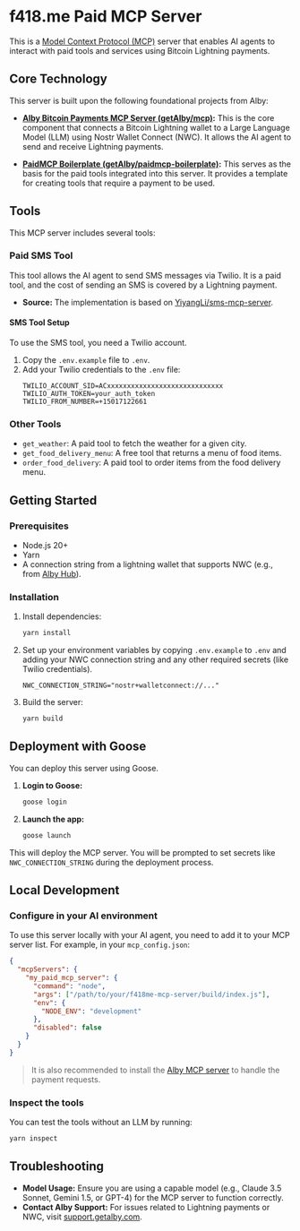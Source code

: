 # f418.me Paid MCP Server

This is a [Model Context Protocol (MCP)](https://github.com/modelcontextprotocol/mcp) server that enables AI agents to interact with paid tools and services using Bitcoin Lightning payments.

## Core Technology

This server is built upon the following foundational projects from Alby:

- **[Alby Bitcoin Payments MCP Server (getAlby/mcp)](https://github.com/getAlby/mcp):** This is the core component that connects a Bitcoin Lightning wallet to a Large Language Model (LLM) using Nostr Wallet Connect (NWC). It allows the AI agent to send and receive Lightning payments.

- **[PaidMCP Boilerplate (getAlby/paidmcp-boilerplate)](https://github.com/getAlby/paidmcp-boilerplate):** This serves as the basis for the paid tools integrated into this server. It provides a template for creating tools that require a payment to be used.

## Tools

This MCP server includes several tools:

### Paid SMS Tool

This tool allows the AI agent to send SMS messages via Twilio. It is a paid tool, and the cost of sending an SMS is covered by a Lightning payment.

- **Source:** The implementation is based on [YiyangLi/sms-mcp-server](https://github.com/YiyangLi/sms-mcp-server).

#### SMS Tool Setup

To use the SMS tool, you need a Twilio account.

1.  Copy the `.env.example` file to `.env`.
2.  Add your Twilio credentials to the `.env` file:
    ```
    TWILIO_ACCOUNT_SID=ACxxxxxxxxxxxxxxxxxxxxxxxxxxxxx
    TWILIO_AUTH_TOKEN=your_auth_token
    TWILIO_FROM_NUMBER=+15017122661
    ```

### Other Tools

- `get_weather`: A paid tool to fetch the weather for a given city.
- `get_food_delivery_menu`: A free tool that returns a menu of food items.
- `order_food_delivery`: A paid tool to order items from the food delivery menu.

## Getting Started

### Prerequisites

- Node.js 20+
- Yarn
- A connection string from a lightning wallet that supports NWC (e.g., from [Alby Hub](https://albyhub.com)).

### Installation

1.  Install dependencies:
    ```bash
    yarn install
    ```
2.  Set up your environment variables by copying `.env.example` to `.env` and adding your NWC connection string and any other required secrets (like Twilio credentials).

    ```
    NWC_CONNECTION_STRING="nostr+walletconnect://..."
    ```
3.  Build the server:
    ```bash
    yarn build
    ```

## Deployment with Goose

You can deploy this server using Goose.

1.  **Login to Goose:**
    ```bash
    goose login
    ```
2.  **Launch the app:**
    ```bash
    goose launch
    ```
This will deploy the MCP server. You will be prompted to set secrets like `NWC_CONNECTION_STRING` during the deployment process.

## Local Development

### Configure in your AI environment

To use this server locally with your AI agent, you need to add it to your MCP server list. For example, in your `mcp_config.json`:

```json
{
  "mcpServers": {
    "my_paid_mcp_server": {
      "command": "node",
      "args": ["/path/to/your/f418me-mcp-server/build/index.js"],
      "env": {
        "NODE_ENV": "development"
      },
      "disabled": false
    }
  }
}
```

> It is also recommended to install the [Alby MCP server](https://github.com/getAlby/mcp) to handle the payment requests.

### Inspect the tools

You can test the tools without an LLM by running:

```bash
yarn inspect
```

## Troubleshooting

- **Model Usage:** Ensure you are using a capable model (e.g., Claude 3.5 Sonnet, Gemini 1.5, or GPT-4) for the MCP server to function correctly.
- **Contact Alby Support:** For issues related to Lightning payments or NWC, visit [support.getalby.com](https://support.getalby.com).